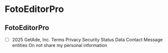 # FotoEditorPro

## FotoEditorPro
- [ ] 2025 GetAde, Inc. Terms Privacy Security Status Data Contact Message entities On not share my personal information
